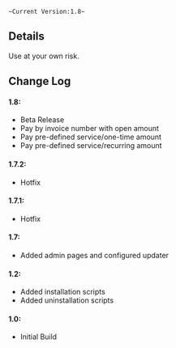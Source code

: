 `~Current Version:1.8~`

Details
---
Use at your own risk.

Change Log
---
#### 1.8:
* Beta Release
* Pay by invoice number with open amount
* Pay pre-defined service/one-time amount
* Pay pre-defined service/recurring amount
#### 1.7.2:
* Hotfix
#### 1.7.1:
* Hotfix
#### 1.7:
* Added admin pages and configured updater
#### 1.2:
* Added installation scripts
* Added uninstallation scripts
#### 1.0:
* Initial Build